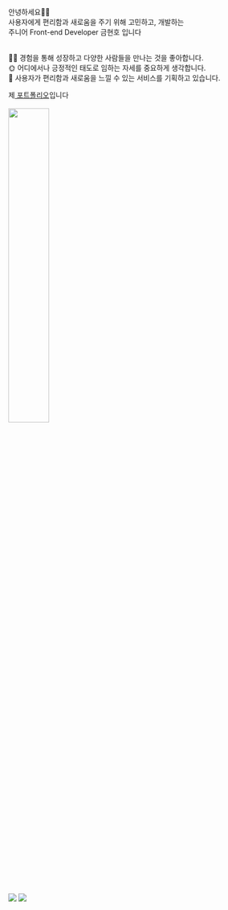<div> 

<div>  
  안녕하세요👋🏻 <br/>
  사용자에게 편리함과 새로움을 주기 위해 고민하고, 개발하는  <br/>
  주니어 Front-end Developer 금현호 입니다  <br/>
  </div> <br/>
  
  🙌🏻 경험을 통해 성장하고 다양한 사람들을 만나는 것을 좋아합니다.  <br/>
🌞 어디에서나 긍정적인 태도로 임하는 자세를 중요하게 생각합니다.  <br/>
🔮 사용자가 편리함과 새로움을 느낄 수 있는 서비스를 기획하고 있습니다.  <br/>
  <div>제<a href="https://my.surfit.io/w/845076462"> 포트폴리오</a>입니다</div>
  <br/>
<img width='40%' src="http://mazassumnida.wtf/api/generate_badge?boj=ghh357"/>
<div>
    <a href="mailto:﻿"ghh357@naver.com"><span><img src="https://img.shields.io/badge/Mail-EA4335?style=flat-square&logo=Gmail&logoColor=white"/></span></a>
    <a href="https://www.instagram.com/gusgh_gold/"><img src="https://img.shields.io/badge/Instagram-E4405F?style=flat-square&logo=Instagram&logoColor=white&link="https://www.instagram.com/gold___h.h/"/></a>&nbsp                         </div>
    
  

</div>
